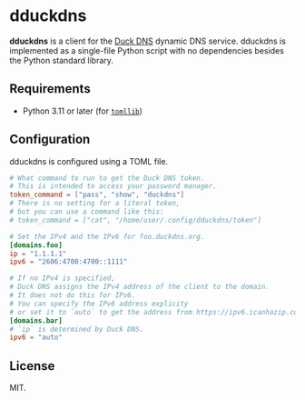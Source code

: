 # dduckdns

**dduckdns** is a client for the [Duck DNS](https://www.duckdns.org/) dynamic DNS service.
dduckdns is implemented as a single-file Python script with no dependencies besides the Python standard library.

## Requirements

- Python 3.11 or later (for [`tomllib`](https://docs.python.org/3.11/library/tomllib.html))

## Configuration

dduckdns is configured using a TOML file.

```toml
# What command to run to get the Duck DNS token.
# This is intended to access your password manager.
token_command = ["pass", "show", "duckdns"]
# There is no setting for a literal token,
# but you can use a command like this:
# token_command = ["cat", "/home/user/.config/dduckdns/token"]

# Set the IPv4 and the IPv6 for foo.duckdns.org.
[domains.foo]
ip = "1.1.1.1"
ipv6 = "2606:4700:4700::1111"

# If no IPv4 is specified,
# Duck DNS assigns the IPv4 address of the client to the domain.
# It does not do this for IPv6.
# You can specify the IPv6 address explicity
# or set it to `auto` to get the address from https://ipv6.icanhazip.com/.
[domains.bar]
# `ip` is determined by Duck DNS.
ipv6 = "auto"
```

## License

MIT.
